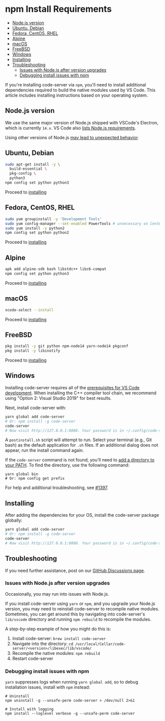 <!-- START doctoc generated TOC please keep comment here to allow auto update -->
<!-- DON'T EDIT THIS SECTION, INSTEAD RE-RUN doctoc TO UPDATE -->
# npm Install Requirements

- [Node.js version](#nodejs-version)
- [Ubuntu, Debian](#ubuntu-debian)
- [Fedora, CentOS, RHEL](#fedora-centos-rhel)
- [Alpine](#alpine)
- [macOS](#macos)
- [FreeBSD](#freebsd)
- [Windows](#windows)
- [Installing](#installing)
- [Troubleshooting](#troubleshooting)
  - [Issues with Node.js after version upgrades](#issues-with-nodejs-after-version-upgrades)
  - [Debugging install issues with npm](#debugging-install-issues-with-npm)

<!-- END doctoc generated TOC please keep comment here to allow auto update -->

If you're installing code-server via `npm`, you'll need to install additional
dependencies required to build the native modules used by VS Code. This article
includes installing instructions based on your operating system.

## Node.js version

We use the same major version of Node.js shipped with VSCode's Electron,
which is currently `14.x`. VS Code also [lists Node.js
requirements](https://github.com/microsoft/vscode/wiki/How-to-Contribute#prerequisites).

Using other versions of Node.js [may lead to unexpected
behavior](https://github.com/coder/code-server/issues/1633).

## Ubuntu, Debian

```bash
sudo apt-get install -y \
  build-essential \
  pkg-config \
  python3
npm config set python python3
```

Proceed to [installing](#installing)

## Fedora, CentOS, RHEL

```bash
sudo yum groupinstall -y 'Development Tools'
sudo yum config-manager --set-enabled PowerTools # unnecessary on CentOS 7
sudo yum install -y python2
npm config set python python2
```

Proceed to [installing](#installing)

## Alpine

```bash
apk add alpine-sdk bash libstdc++ libc6-compat
npm config set python python3
```

Proceed to [installing](#installing)

## macOS

```bash
xcode-select --install
```

Proceed to [installing](#installing)

## FreeBSD

```sh
pkg install -y git python npm-node14 yarn-node14 pkgconf
pkg install -y libinotify
```

Proceed to [installing](#installing)

## Windows

Installing code-server requires all of the [prerequisites for VS Code development](https://github.com/Microsoft/vscode/wiki/How-to-Contribute#prerequisites). When installing the C++ compiler tool chain, we recommend using "Option 2: Visual Studio 2019" for best results.

Next, install code-server with:

```bash
yarn global add code-server
# Or: npm install -g code-server
code-server
# Now visit http://127.0.0.1:8080. Your password is in ~/.config/code-server/config.yaml
```

A `postinstall.sh` script will attempt to run. Select your terminal (e.g., Git bash) as the default application for `.sh` files. If an additional dialog does not appear, run the install command again.

If the `code-server` command is not found, you'll need to [add a directory to your PATH](https://www.architectryan.com/2018/03/17/add-to-the-path-on-windows-10/). To find the directory, use the following command:

```shell
yarn global bin
# Or: npm config get prefix
```

For help and additional troubleshooting, see [#1397](https://github.com/coder/code-server/issues/1397).

## Installing

After adding the dependencies for your OS, install the code-server package globally:

```bash
yarn global add code-server
# Or: npm install -g code-server
code-server
# Now visit http://127.0.0.1:8080. Your password is in ~/.config/code-server/config.yaml
```

## Troubleshooting

If you need further assistance, post on our [GitHub Discussions
page](https://github.com/coder/code-server/discussions).

### Issues with Node.js after version upgrades

Occasionally, you may run into issues with Node.js.

If you install code-server using `yarn` or `npm`, and you upgrade your Node.js
version, you may need to reinstall code-server to recompile native modules.
Sometimes, you can get around this by navigating into code-server's `lib/vscode`
directory and running `npm rebuild` to recompile the modules.

A step-by-step example of how you might do this is:

1. Install code-server: `brew install code-server`
2. Navigate into the directory: `cd /usr/local/Cellar/code-server/<version>/libexec/lib/vscode/`
3. Recompile the native modules: `npm rebuild`
4. Restart code-server

### Debugging install issues with npm

`yarn` suppresses logs when running `yarn global add`, so to debug installation issues, install with `npm` instead:

```shell
# Uninstall
npm uninstall -g --unsafe-perm code-server > /dev/null 2>&1

# Install with logging
npm install --loglevel verbose -g --unsafe-perm code-server
```
